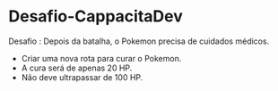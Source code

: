 # Desafio-CappacitaDev
Desafio : Depois da batalha, o Pokemon precisa de cuidados médicos.  

- Criar uma nova rota para curar o Pokemon. 
- A cura será de apenas 20 HP. 
- Não deve ultrapassar de 100 HP.
